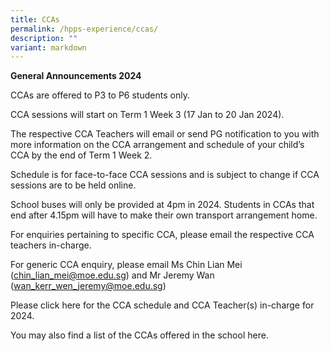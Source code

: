 ```yaml
---
title: CCAs
permalink: /hpps-experience/ccas/
description: ""
variant: markdown
---
```

**General Announcements 2024**

CCAs are offered to P3 to P6 students only.

CCA sessions will start on Term 1 Week 3 (17 Jan to 20 Jan 2024).

The respective CCA Teachers will email or send PG notification to you with more information on the CCA arrangement and schedule of your child’s CCA by the end of Term 1 Week 2.

Schedule is for face-to-face CCA sessions and is subject to change if CCA sessions are to be held online. 

School buses will only be provided at 4pm in 2024. Students in CCAs that end after 4.15pm will have to make their own transport arrangement home.

For enquiries pertaining to specific CCA, please email the respective CCA teachers in-charge.

For generic CCA enquiry, please email Ms Chin Lian Mei ([chin\_lian\_mei@moe.edu.sg](mailto:chin_lian_mei@moe.edu.sg)) and Mr Jeremy Wan ([wan\_kerr\_wen\_jeremy@moe.edu.sg](mailto:wan_kerr_wen_jeremy@moe.edu.sg))

Please click here for the CCA schedule and CCA Teacher(s) in-charge for 2024.

You may also find a list of the CCAs offered in the school here.